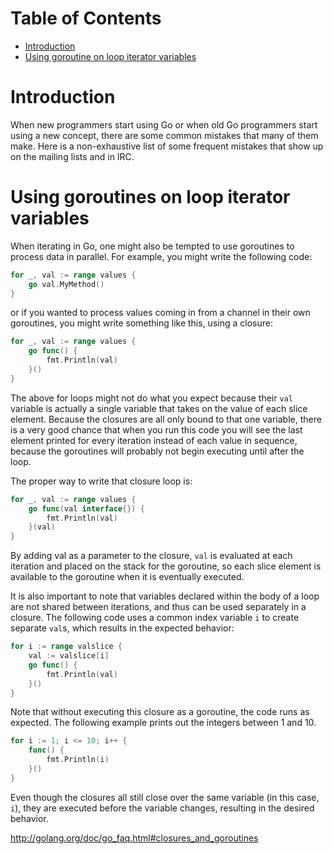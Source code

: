 Table of Contents
=================

+ [Introduction](#introduction)
+ [Using goroutine on loop iterator variables](#using-goroutines-on-loop-iterator-variables)

# Introduction

When new programmers start using Go or when old Go programmers start using a new concept, there are some common mistakes that many of them make.  Here is a non-exhaustive list of some frequent mistakes that show up on the mailing lists and in IRC.

# Using goroutines on loop iterator variables 

When iterating in Go, one might also be tempted to use goroutines to process data in parallel. For example, you might write the following code:
```go
for _, val := range values {
	go val.MyMethod()
}
```

or if you wanted to process values coming in from a channel in their own goroutines, you might write something like this, using a closure:

```go
for _, val := range values {
	go func() {
		fmt.Println(val)
	}()
}
```

The above for loops might not do what you expect because their ` val ` variable is actually a single variable that takes on the value of each slice element. Because the closures are all only bound to that one variable, there is a very good chance that when you run this code you will see the last element printed for every iteration instead of each value in sequence, because the goroutines will probably not begin executing until after the loop.

The proper way to write that closure loop is:
```go
for _, val := range values {
	go func(val interface{}) {
		fmt.Println(val)
	}(val)
}
```

By adding val as a parameter to the closure, ` val ` is evaluated at each iteration and placed on the stack for the goroutine, so each slice element is available to the goroutine when it is eventually executed.

It is also important to note that variables declared within the body of a loop are not shared between iterations, and thus can be used separately in a closure.  The following code uses a common index variable ` i ` to create separate ` val `s, which results in the expected behavior:

```go
for i := range valslice {
	val := valslice[i]
	go func() {
		fmt.Println(val)
	}()
}
```

Note that without executing this closure as a goroutine, the code runs as expected.  The following example prints out the integers between 1 and 10.

```go
for i := 1; i <= 10; i++ {
	func() {
		fmt.Println(i)
	}()
}
```

Even though the closures all still close over the same variable (in this case, ` i `), they are executed before the variable changes, resulting in the desired behavior.

http://golang.org/doc/go_faq.html#closures_and_goroutines